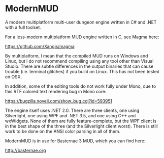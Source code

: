 ModernMUD
=========

A modern multiplatform multi-user dungeon engine written in C# and .NET with a full toolset.

For a less-modern multiplatform MUD engine written in C, see Magma here:

https://github.com/Xangis/magma

By multiplatform, I mean that the compiled MUD runs on Windows and Linux, but I do not
recommend compiling using any tool other than Visual Studio. There are subtle differences
in the output binaries that can cause trouble (i.e. terminal glitches) if you build on
Linux. This has not been tested on OSX.

In addition, some of the editing tools do not work fully under Mono, due to this RTF
colored text rendering bug in Mono core:

https://bugzilla.novell.com/show_bug.cgi?id=593951

The engine itself uses .NET 2.0. There are three clients, one using Silverlight, one using
WPF and .NET 3.5, and one using C++ and wxWidgets. None of them are fully feature-complete,
but the WPF client is in the best shape of the three (and the Silverlight client worst).
There is still work to be done on the ANSI color parsing in all of them.

ModernMUD is in use for Basternae 3 MUD, which you can find here:

http://basternae.org

